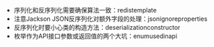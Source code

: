 - 序列化和反序列化需要确保算法一致：redistemplate
- 注意Jackson JSON反序列化对额外字段的处理：jsonignoreproperties
- 反序列化时要小心类的构造方法：deserializationconstructor
- 枚举作为API接口参数或返回值的两个大坑：enumusedinapi
